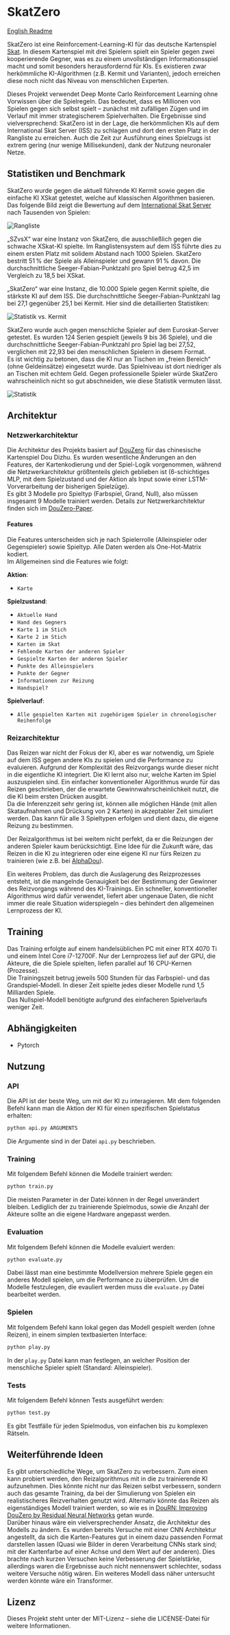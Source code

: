 # SkatZero

[English Readme](README.md)

SkatZero ist eine Reinforcement-Learning-KI für das deutsche Kartenspiel [Skat](https://de.wikipedia.org/wiki/Skat). In diesem Kartenspiel mit drei Spielern spielt ein Spieler gegen zwei kooperierende Gegner, was es zu einem unvollständigen Informationsspiel macht und somit besonders herausfordernd für KIs. Es existieren zwar herkömmliche KI-Algorithmen (z.B. Kermit und Varianten), jedoch erreichen diese noch nicht das Niveau von menschlichen Experten.  

Dieses Projekt verwendet Deep Monte Carlo Reinforcement Learning ohne Vorwissen über die Spielregeln. Das bedeutet, dass es Millionen von Spielen gegen sich selbst spielt – zunächst mit zufälligen Zügen und im Verlauf mit immer strategischerem Spielverhalten. Die Ergebnisse sind vielversprechend: SkatZero ist in der Lage, die herkömmlichen KIs auf dem International Skat Server (ISS) zu schlagen und dort den ersten Platz in der Rangliste zu erreichen. Auch die Zeit zur Ausführung eines Spielzugs ist extrem gering (nur wenige Millisekunden), dank der Nutzung neuronaler Netze.

## Statistiken und Benchmark

SkatZero wurde gegen die aktuell führende KI Kermit sowie gegen die einfache KI XSkat getestet, welche auf klassischen Algorithmen basieren. Das folgende Bild zeigt die Bewertung auf dem [International Skat Server](https://skatgame.net/mburo/iss-ratings.html) nach Tausenden von Spielen:

![Rangliste](img/rating.png)

„SZvsX“ war eine Instanz von SkatZero, die ausschließlich gegen die schwache XSkat-KI spielte. Im Ranglistensystem auf dem ISS führte dies zu einem ersten Platz mit solidem Abstand nach 1000 Spielen. SkatZero bestritt 51 % der Spiele als Alleinspieler und gewann 91 % davon. Die durchschnittliche Seeger-Fabian-Punktzahl pro Spiel betrug 42,5 im Vergleich zu 18,5 bei XSkat.  

„SkatZero“ war eine Instanz, die 10.000 Spiele gegen Kermit spielte, die stärkste KI auf dem ISS. Die durchschnittliche Seeger-Fabian-Punktzahl lag bei 27,1 gegenüber 25,1 bei Kermit. Hier sind die detaillierten Statistiken:

![Statistik vs. Kermit](img/vskermit.png)

SkatZero wurde auch gegen menschliche Spieler auf dem Euroskat-Server getestet. Es wurden 124 Serien gespielt (jeweils 9 bis 36 Spiele), und die durchschnittliche Seeger-Fabian-Punktzahl pro Spiel lag bei 27,52, verglichen mit 22,93 bei den menschlichen Spielern in diesem Format.  
Es ist wichtig zu betonen, dass die KI nur an Tischen im „freien Bereich“ (ohne Geldeinsätze) eingesetzt wurde. Das Spielniveau ist dort niedriger als an Tischen mit echtem Geld. Gegen professionelle Spieler würde SkatZero wahrscheinlich nicht so gut abschneiden, wie diese Statistik vermuten lässt.

![Statistik](img/statistic.png)

## Architektur

### Netzwerkarchitektur

Die Architektur des Projekts basiert auf [DouZero](https://github.com/kwai/DouZero) für das chinesische Kartenspiel Dou Dizhu. Es wurden wesentliche Änderungen an den Features, der Kartenkodierung und der Spiel-Logik vorgenommen, während die Netzwerkarchitektur größtenteils gleich geblieben ist (6-schichtiges MLP, mit dem Spielzustand und der Aktion als Input sowie einer LSTM-Vorverarbeitung der bisherigen Spielzüge).  
Es gibt 3 Modelle pro Spieltyp (Farbspiel, Grand, Null), also müssen insgesamt 9 Modelle trainiert werden. Details zur Netzwerkarchitektur finden sich im [DouZero-Paper](https://arxiv.org/pdf/2106.06135).

#### Features

Die Features unterscheiden sich je nach Spielerrolle (Alleinspieler oder Gegenspieler) sowie Spieltyp. Alle Daten werden als One-Hot-Matrix kodiert.  
Im Allgemeinen sind die Features wie folgt:

**Aktion**:  
- `Karte`  

**Spielzustand**:  
- `Aktuelle Hand`  
- `Hand des Gegners`  
- `Karte 1 im Stich`  
- `Karte 2 im Stich`  
- `Karten im Skat`  
- `Fehlende Karten der anderen Spieler`  
- `Gespielte Karten der anderen Spieler`  
- `Punkte des Alleinspielers`  
- `Punkte der Gegner`  
- `Informationen zur Reizung`  
- `Handspiel?`  

**Spielverlauf**:  
- `Alle gespielten Karten mit zugehörigem Spieler in chronologischer Reihenfolge`  

### Reizarchitektur

Das Reizen war nicht der Fokus der KI, aber es war notwendig, um Spiele auf dem ISS gegen andere KIs zu spielen und die Performance zu evaluieren. Aufgrund der Komplexität des Reizvorgangs wurde dieser nicht in die eigentliche KI integriert. Die KI lernt also nur, welche Karten im Spiel auszuspielen sind. Ein einfacher konventioneller Algorithmus wurde für das Reizen geschrieben, der die erwartete Gewinnwahrscheinlichkeit nutzt, die die KI beim ersten Drücken ausgibt.  
Da die Inferenzzeit sehr gering ist, können alle möglichen Hände (mit allen Skataufnahmen und Drückung von 2 Karten) in akzeptabler Zeit simuliert werden. Das kann für alle 3 Spieltypen erfolgen und dient dazu, die eigene Reizung zu bestimmen.  

Der Reizalgorithmus ist bei weitem nicht perfekt, da er die Reizungen der anderen Spieler kaum berücksichtigt. Eine Idee für die Zukunft wäre, das Reizen in die KI zu integrieren oder eine eigene KI nur fürs Reizen zu trainieren (wie z.B. bei [AlphaDou](https://arxiv.org/abs/2407.10279)).  

Ein weiteres Problem, das durch die Auslagerung des Reizprozesses entsteht, ist die mangelnde Genauigkeit bei der Bestimmung der Gewinner des Reizvorgangs während des KI-Trainings. Ein schneller, konventioneller Algorithmus wird dafür verwendet, liefert aber ungenaue Daten, die nicht immer die reale Situation widerspiegeln – dies behindert den allgemeinen Lernprozess der KI.

## Training

Das Training erfolgte auf einem handelsüblichen PC mit einer RTX 4070 Ti und einem Intel Core i7-12700F. Nur der Lernprozess lief auf der GPU, die Akteure, die die Spiele spielten, liefen parallel auf 16 CPU-Kernen (Prozesse).  
Die Trainingszeit betrug jeweils 500 Stunden für das Farbspiel- und das Grandspiel-Modell. In dieser Zeit spielte jedes dieser Modelle rund 1,5 Milliarden Spiele.  
Das Nullspiel-Modell benötigte aufgrund des einfacheren Spielverlaufs weniger Zeit.

## Abhängigkeiten

- Pytorch

## Nutzung

### API

Die API ist der beste Weg, um mit der KI zu interagieren.
Mit dem folgenden Befehl kann man die Aktion der KI für einen spezifischen Spielstatus erhalten:
```sh
python api.py ARGUMENTS
```

Die Argumente sind in der Datei `api.py` beschrieben.

### Training

Mit folgendem Befehl können die Modelle trainiert werden:  

```sh
python train.py
```

Die meisten Parameter in der Datei können in der Regel unverändert bleiben. Lediglich der zu trainierende Spielmodus, sowie die Anzahl der Akteure sollte an die eigene Hardware angepasst werden.

### Evaluation

Mit folgendem Befehl können die Modelle evaluiert werden:

```sh
python evaluate.py
```

Dabei lässt man eine bestimmte Modellversion mehrere Spiele gegen ein anderes Modell spielen, um die Performance zu überprüfen.
Um die Modelle festzulegen, die evauliert werden muss die `evaluate.py` Datei bearbeitet werden.

### Spielen

Mit folgendem Befehl kann lokal gegen das Modell gespielt werden (ohne Reizen), in einem simplen textbasierten Interface:

```sh
python play.py
```
In der `play.py` Datei kann man festlegen, an welcher Position der menschliche Spieler spielt (Standard: Alleinspieler).  

### Tests

Mit folgendem Befehl können Tests ausgeführt werden:

```sh
python test.py
```

Es gibt Testfälle für jeden Spielmodus, von einfachen bis zu komplexen Rätseln.

## Weiterführende Ideen

Es gibt unterschiedliche Wege, um SkatZero zu verbessern. Zum einen kann probiert werden, den Reizalgorithmus mit in die zu trainierende KI aufzunehmen. Dies könnte nicht nur das Reizen selbst verbessern, sondern auch das gesamte Training, da bei der Simulierung von Spielen ein realistischeres Reizverhalten genutzt wird. Alternativ könnte das Reizen als eigenständiges Modell trainiert werden, so wie es in [DouRN: Improving DouZero by Residual Neural Networks](https://arxiv.org/pdf/2403.14102) getan wurde.  
Darüber hinaus wäre ein vielversprechender Ansatz, die Architektur des Modells zu ändern. Es wurden bereits Versuche mit einer CNN Architektur angestellt, da sich die Karten-Features gut in einem dazu passenden Format darstellen lassen (Quasi wie Bilder in deren Verarbeitung CNNs stark sind; mit der Kartenfarbe auf einer Achse und dem Wert auf der anderen). Dies brachte nach kurzen Versuchen keine Verbesserung der Spielstärke, allerdings waren die Ergebnisse auch nicht nennenswert schlechter, sodass weitere Versuche nötig wären. Ein weiteres Modell dass näher untersucht werden könnte wäre ein Transformer.

## Lizenz

Dieses Projekt steht unter der MIT-Lizenz – siehe die LICENSE-Datei für weitere Informationen.